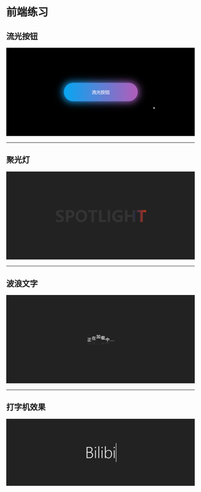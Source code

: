 # 前端练习

## 流光按钮

![流光按钮](./images/流光按钮.gif "流光按钮")

---

## 聚光灯

![聚光灯](./images/聚光灯.gif "聚光灯")

---

## 波浪文字

![波浪文字](./images/波浪文字.gif "波浪文字")

---

## 打字机效果

![打字机效果](./images/打字机效果.gif "打字机效果")
